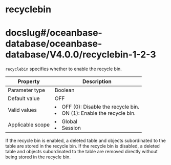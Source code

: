 recyclebin
===============================
# docslug#/oceanbase-database/oceanbase-database/V4.0.0/recyclebin-1-2-3
`recyclebin` specifies whether to enable the recycle bin.


| **Property** | **Description** |
|--------|---------------------------------------------------------------------------------------------------------------------|
| Parameter type | Boolean |
| Default value | OFF |
| Valid values | <li> OFF (0): Disable the recycle bin.   <li> ON (1): Enable the recycle bin. |
| Applicable scope | <li> Global   <li> Session |



If the recycle bin is enabled, a deleted table and objects subordinated to the table are stored in the recycle bin. If the recycle bin is disabled, a deleted table and objects subordinated to the table are removed directly without being stored in the recycle bin.
